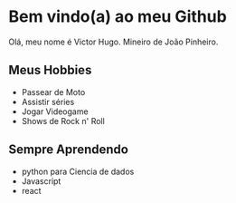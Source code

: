 # Bem vindo(a) ao meu Github #

Olá, meu nome é Victor Hugo. Mineiro de João Pinheiro.

## Meus Hobbies

- Passear de Moto
- Assistir séries
- Jogar Videogame
- Shows de Rock n' Roll

## Sempre Aprendendo
- python para Ciencia de dados
- Javascript
- react
